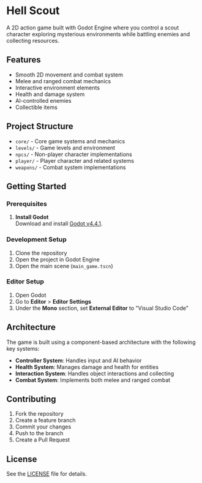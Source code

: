 # Hell Scout

A 2D action game built with Godot Engine where you control a scout character exploring mysterious environments while battling enemies and collecting resources.

## Features

- Smooth 2D movement and combat system
- Melee and ranged combat mechanics
- Interactive environment elements
- Health and damage system
- AI-controlled enemies
- Collectible items

## Project Structure

- `core/` - Core game systems and mechanics
- `levels/` - Game levels and environment
- `npcs/` - Non-player character implementations
- `player/` - Player character and related systems
- `weapons/` - Combat system implementations

## Getting Started

### Prerequisites

1. **Install Godot**  
   Download and install [Godot v4.4.1](https://godotengine.org/download/archive/4.4.1-stable/).

### Development Setup

1. Clone the repository
2. Open the project in Godot Engine
3. Open the main scene (`main_game.tscn`)

### Editor Setup

1. Open Godot
2. Go to **Editor** > **Editor Settings**
3. Under the **Mono** section, set **External Editor** to "Visual Studio Code"

## Architecture

The game is built using a component-based architecture with the following key systems:

- **Controller System**: Handles input and AI behavior
- **Health System**: Manages damage and health for entities
- **Interaction System**: Handles object interactions and collecting
- **Combat System**: Implements both melee and ranged combat

## Contributing

1. Fork the repository
2. Create a feature branch
3. Commit your changes
4. Push to the branch
5. Create a Pull Request

## License

See the [LICENSE](LICENSE) file for details.
